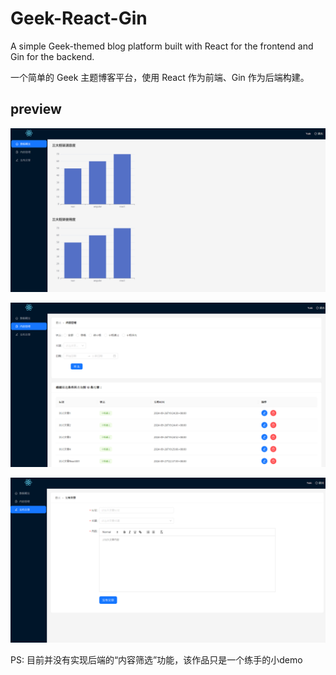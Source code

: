 # Geek-React-Gin

A simple Geek-themed blog platform built with React for the frontend and Gin for the backend.

一个简单的 Geek 主题博客平台，使用 React 作为前端、Gin 作为后端构建。

## preview

![](.\img\Snipaste_2024-09-29_22-04-12.png)

![Snipaste_2024-09-29_22-04-42](.\img\Snipaste_2024-09-29_22-04-42.png)

![Snipaste_2024-09-29_22-05-01](./img/Snipaste_2024-09-29_22-05-01.png)

PS: 目前并没有实现后端的“内容筛选”功能，该作品只是一个练手的小demo